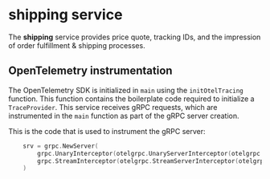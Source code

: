 # shipping service

The **shipping** service provides price quote, tracking IDs, and the impression of order fulfillment & shipping processes.

## OpenTelemetry instrumentation

The OpenTelemetry SDK is initialized in `main` using the `initOtelTracing` function.
This function contains the boilerplate code required to initialize a `TraceProvider`.
This service receives gRPC requests, which are instrumented in the `main` function as part of the gRPC server creation.

This is the code that is used to instrument the gRPC server:
```go
	srv = grpc.NewServer(
		grpc.UnaryInterceptor(otelgrpc.UnaryServerInterceptor(otelgrpc.WithTracerProvider(otel.GetTracerProvider()))),
		grpc.StreamInterceptor(otelgrpc.StreamServerInterceptor(otelgrpc.WithTracerProvider(otel.GetTracerProvider()))),
	)
```
